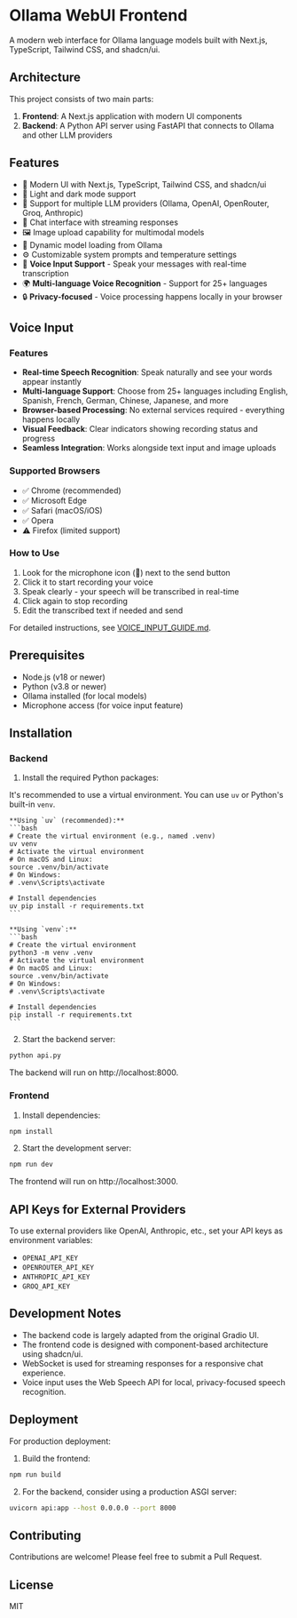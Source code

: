 # Ollama WebUI Frontend

A modern web interface for Ollama language models built with Next.js, TypeScript, Tailwind CSS, and shadcn/ui.

## Architecture

This project consists of two main parts:

1. **Frontend**: A Next.js application with modern UI components
2. **Backend**: A Python API server using FastAPI that connects to Ollama and other LLM providers

## Features

- 🌟 Modern UI with Next.js, TypeScript, Tailwind CSS, and shadcn/ui
- 🎨 Light and dark mode support
- 🤖 Support for multiple LLM providers (Ollama, OpenAI, OpenRouter, Groq, Anthropic)
- 💬 Chat interface with streaming responses
- 🖼️ Image upload capability for multimodal models
- 🔄 Dynamic model loading from Ollama
- ⚙️ Customizable system prompts and temperature settings
- 🎤 **Voice Input Support** - Speak your messages with real-time transcription
- 🌍 **Multi-language Voice Recognition** - Support for 25+ languages
- 🔒 **Privacy-focused** - Voice processing happens locally in your browser

## Voice Input

### Features
- **Real-time Speech Recognition**: Speak naturally and see your words appear instantly
- **Multi-language Support**: Choose from 25+ languages including English, Spanish, French, German, Chinese, Japanese, and more
- **Browser-based Processing**: No external services required - everything happens locally
- **Visual Feedback**: Clear indicators showing recording status and progress
- **Seamless Integration**: Works alongside text input and image uploads

### Supported Browsers
- ✅ Chrome (recommended)
- ✅ Microsoft Edge  
- ✅ Safari (macOS/iOS)
- ✅ Opera
- ⚠️ Firefox (limited support)

### How to Use
1. Look for the microphone icon (🎤) next to the send button
2. Click it to start recording your voice
3. Speak clearly - your speech will be transcribed in real-time
4. Click again to stop recording
5. Edit the transcribed text if needed and send

For detailed instructions, see [VOICE_INPUT_GUIDE.md](./VOICE_INPUT_GUIDE.md).

## Prerequisites

- Node.js (v18 or newer)
- Python (v3.8 or newer)
- Ollama installed (for local models)
- Microphone access (for voice input feature)

## Installation

### Backend

1. Install the required Python packages:

 It's recommended to use a virtual environment. You can use `uv` or Python's built-in `venv`.

    **Using `uv` (recommended):**
    ```bash
    # Create the virtual environment (e.g., named .venv)
    uv venv
    # Activate the virtual environment
    # On macOS and Linux:
    source .venv/bin/activate
    # On Windows:
    # .venv\Scripts\activate
    
    # Install dependencies
    uv pip install -r requirements.txt
    ```

    **Using `venv`:**
    ```bash
    # Create the virtual environment
    python3 -m venv .venv
    # Activate the virtual environment
    # On macOS and Linux:
    source .venv/bin/activate
    # On Windows:
    # .venv\Scripts\activate
    
    # Install dependencies
    pip install -r requirements.txt
    ```

2. Start the backend server:

```bash
python api.py
```

The backend will run on http://localhost:8000.

### Frontend

1. Install dependencies:

```bash
npm install
```

2. Start the development server:

```bash
npm run dev
```

The frontend will run on http://localhost:3000.

## API Keys for External Providers

To use external providers like OpenAI, Anthropic, etc., set your API keys as environment variables:

- `OPENAI_API_KEY`
- `OPENROUTER_API_KEY`
- `ANTHROPIC_API_KEY`
- `GROQ_API_KEY`

## Development Notes

- The backend code is largely adapted from the original Gradio UI.
- The frontend code is designed with component-based architecture using shadcn/ui.
- WebSocket is used for streaming responses for a responsive chat experience.
- Voice input uses the Web Speech API for local, privacy-focused speech recognition.

## Deployment

For production deployment:

1. Build the frontend:

```bash
npm run build
```

2. For the backend, consider using a production ASGI server:

```bash
uvicorn api:app --host 0.0.0.0 --port 8000
```

## Contributing

Contributions are welcome! Please feel free to submit a Pull Request.

## License

MIT
